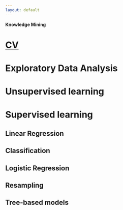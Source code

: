 ```yaml
---
layout: default
---
```


**Knowledge Mining**

# [CV](cv.pdf)

# Exploratory Data Analysis

# Unsupervised learning

# Supervised learning

## Linear Regression
## Classification 
## Logistic Regression
## Resampling
## Tree-based models


